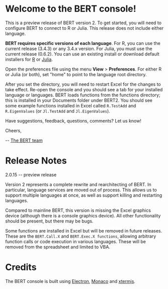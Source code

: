 

# Welcome to the BERT console! # 

This is a preview release of BERT version 2. To get started, you 
will need to configure BERT to connect to R or Julia. This release
does not include either language.

**BERT requires specific versions of each language**. For R, you can use 
the current release (3.4.3) or any 3.4.x version. For Julia, you 
must use the current release (0.6.2). You can use an existing install or
download default installers for [R][1] or [Julia][2].

Open the preferences file using the menu **View** > **Preferences**. For 
either R or Julia (or both), set "home" to point to the language root 
directory.

After you set the directory, you will need to restart Excel for 
the changes to take effect. Re-open the console and you should
see a tab for your installed language or languages. BERT loads functions
from the functions directory; this is installed in your Documents folder
under BERT2. You should see some example functions installed in Excel
called `R.TestAdd` and `R.EigenValues` (or `Jl.TestAdd` and `Jl.EigenValues`).

Have suggestions, feedback, questions, comments?  Let us know!  

Cheers,

 -- [The BERT team][3]

[1]: https://cran.r-project.org/
[2]: https://julialang.org/downloads/
[3]: https://bert-toolkit.com/contact

# Release Notes #

2.0.15 -- preview release

Version 2 represents a complete rewrite and rearchitecting of BERT. In 
particular, language services are moved out of process. This allows us to
support multiple languages at once, as well as support killing and restarting
languages.

Compared to mainline BERT, this version is missing the Excel graphics device
(although there is a console graphics device). All other functionality should 
be present, but there may be bugs.

Some functions are installed in Excel but will be removed in future releases.
These are the `BERT.Call.X` and `BERT.Exec.X functions`, allowing arbitrary 
function calls or code execution in various languages. These will be removed
from the spreadsheet and limited to VBA.

# Credits #

The BERT console is built using [Electron][4], [Monaco][5] and 
[xtermjs][6]. 

[4]: https://electronjs.org/
[5]: https://github.com/Microsoft/monaco-editor
[6]: https://xtermjs.org/

